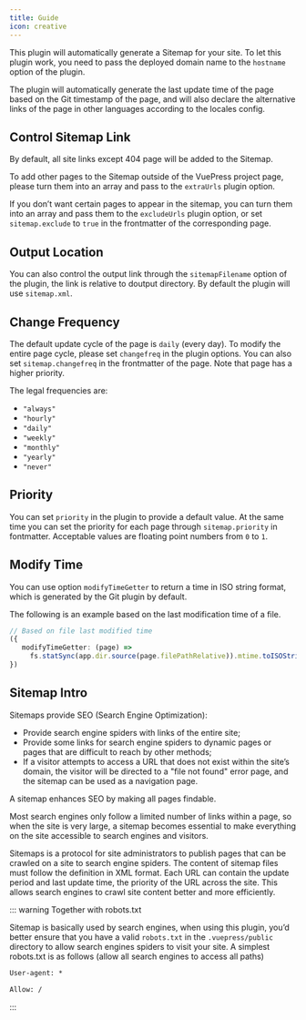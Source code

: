 ```yaml
---
title: Guide
icon: creative
---
```


This plugin will automatically generate a Sitemap for your site. To let this plugin work, you need to pass the deployed domain name to the `hostname` option of the plugin.

The plugin will automatically generate the last update time of the page based on the Git timestamp of the page, and will also declare the alternative links of the page in other languages according to the locales config.

## Control Sitemap Link

By default, all site links except 404 page will be added to the Sitemap.

To add other pages to the Sitemap outside of the VuePress project page, please turn them into an array and pass to the `extraUrls` plugin option.

If you don’t want certain pages to appear in the sitemap, you can turn them into an array and pass them to the `excludeUrls` plugin option, or set `sitemap.exclude` to `true` in the frontmatter of the corresponding page.

## Output Location

You can also control the output link through the `sitemapFilename` option of the plugin, the link is relative to doutput directory. By default the plugin will use `sitemap.xml`.

## Change Frequency

The default update cycle of the page is `daily` (every day). To modify the entire page cycle, please set `changefreq` in the plugin options. You can also set `sitemap.changefreq` in the frontmatter of the page. Note that page has a higher priority.

The legal frequencies are:

- `"always"`
- `"hourly"`
- `"daily"`
- `"weekly"`
- `"monthly"`
- `"yearly"`
- `"never"`

## Priority

You can set `priority` in the plugin to provide a default value. At the same time you can set the priority for each page through `sitemap.priority` in fontmatter. Acceptable values are floating point numbers from `0` to `1`.

## Modify Time

You can use option `modifyTimeGetter` to return a time in ISO string format, which is generated by the Git plugin by default.

The following is an example based on the last modification time of a file.

```ts
// Based on file last modified time
({
   modifyTimeGetter: (page) =>
     fs.statSync(app.dir.source(page.filePathRelative)).mtime.toISOString();
})
```

## Sitemap Intro

Sitemaps provide SEO (Search Engine Optimization):

- Provide search engine spiders with links of the entire site;
- Provide some links for search engine spiders to dynamic pages or pages that are difficult to reach by other methods;
- If a visitor attempts to access a URL that does not exist within the site’s domain, the visitor will be directed to a "file not found" error page, and the sitemap can be used as a navigation page.

A sitemap enhances SEO by making all pages findable.

Most search engines only follow a limited number of links within a page, so when the site is very large, a sitemap becomes essential to make everything on the site accessible to search engines and visitors.

Sitemaps is a protocol for site administrators to publish pages that can be crawled on a site to search engine spiders. The content of sitemap files must follow the definition in XML format. Each URL can contain the update period and last update time, the priority of the URL across the site. This allows search engines to crawl site content better and more efficiently.

::: warning Together with robots.txt

Sitemap is basically used by search engines, when using this plugin, you’d better ensure that you have a valid `robots.txt` in the `.vuepress/public` directory to allow search engines spiders to visit your site. A simplest robots.txt is as follows (allow all search engines to access all paths)

```txt
User-agent: *

Allow: /
```

:::
